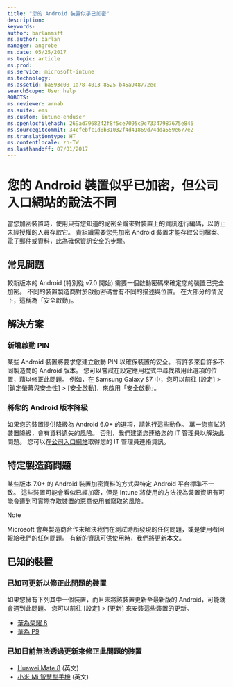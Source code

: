 ```yaml
---
title: "您的 Android 裝置似乎已加密"
description: 
keywords: 
author: barlanmsft
ms.author: barlan
manager: angrobe
ms.date: 05/25/2017
ms.topic: article
ms.prod: 
ms.service: microsoft-intune
ms.technology: 
ms.assetid: ba593c08-1a78-4013-8525-b45a948772ec
searchScope: User help
ROBOTS: 
ms.reviewer: arnab
ms.suite: ems
ms.custom: intune-enduser
ms.openlocfilehash: 269ad7968242f8f5ce7095c9c73347987675e846
ms.sourcegitcommit: 34cfebfc1d8b81032f4d41869d74dda559e677e2
ms.translationtype: HT
ms.contentlocale: zh-TW
ms.lasthandoff: 07/01/2017
---
```

# <a name="your-android-device-seems-to-be-encrypted-but-company-portal-says-otherwise"></a>您的 Android 裝置似乎已加密，但公司入口網站的說法不同

當您加密裝置時，使用只有您知道的祕密金鑰來對裝置上的資訊進行編碼，以防止未經授權的人員存取它。 貴組織需要您先加密 Android 裝置才能存取公司檔案、電子郵件或資料，此為確保資訊安全的步驟。

## <a name="common-issues"></a>常見問題

較新版本的 Android (特別從 v7.0 開始) 需要一個啟動密碼來確定您的裝置已完全加密。 不同的裝置製造商對於啟動密碼會有不同的描述與位置。 在大部分的情況下，這稱為「安全啟動」。 

## <a name="solutions"></a>解決方案

### <a name="add-a-startup-pin"></a>新增啟動 PIN

某些 Android 裝置將要求您建立啟動 PIN 以確保裝置的安全。 有許多來自許多不同製造商的 Android 版本。 您可以嘗試在設定應用程式中尋找啟用此選項的位置，藉以修正此問題。 例如，在 Samsung Galaxy S7 中，您可以前往 [設定] > [鎖定螢幕與安全性] > [安全啟動]，來啟用「安全啟動」。  

### <a name="downgrade-your-version-of-android"></a>將您的 Android 版本降級
如果您的裝置提供降級為 Android 6.0+ 的選項，請執行這些動作。 萬一您嘗試將裝置降級，會有資料遺失的風險。 否則，我們建議您連絡您的 IT 管理員以解決此問題。 您可以在[公司入口網站](http://portal.manage.microsoft.com)取得您的 IT 管理員連絡資訊。

## <a name="specific-manufacturer-issues"></a>特定製造商問題

某些版本 7.0+ 的 Android 裝置加密資料的方式與特定 Android 平台標準不一致。 這些裝置可能會看似已經加密，但是 Intune 將使用的方法視為裝置資訊有可能會遭到可實際存取裝置的惡意使用者竊取的風險。

> [!Note]
> Microsoft 會與製造商合作來解決我們在測試時所發現的任何問題，或是使用者回報給我們的任何問題。 有新的資訊可供使用時，我們將更新本文。 

## <a name="known-devices"></a>已知的裝置

### <a name="known-devices-that-can-be-updated-to-fix-this-issue"></a>已知可更新以修正此問題的裝置

如果您擁有下列其中一個裝置，而且未將該裝置更新至最新版的 Android，可能就會遇到此問題。 您可以前往 [設定] > [更新] 來安裝這些裝置的更新。 

- [華為榮耀 8](http://consumer.huawei.com/en/support/mobile-phones/honor8_en-sup.htm)
- [華為 P9](http://consumer.huawei.com/mobile-phones/p9/index.html)

### <a name="known-devices-that-currently-cannot-be-updated-to-fix-this-issue"></a>已知目前無法透過更新來修正此問題的裝置

- [Huawei Mate 8](http://consumer.huawei.com/en/mobile-phones/mate8/index.htm) \(英文\)
- [小米 Mi 智慧型手機](https://xiaomi-mi.com/mi-smartphones/) \(英文\)
